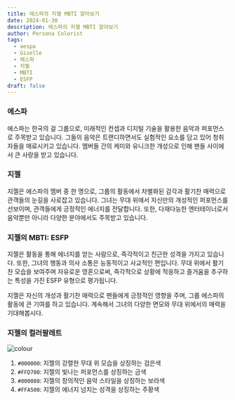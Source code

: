 ```yaml
---
title: 에스파의 지젤 MBTI 알아보기
date: 2024-01-30
description: 에스파의 지젤 MBTI 알아보기
author: Persona Colorist
tags:
  - aespa
  - Giselle
  - 에스파
  - 지젤
  - MBTI
  - ESFP
draft: false
---
```

### 에스파
에스파는 한국의 걸 그룹으로, 미래적인 컨셉과 디지털 기술을 활용한 음악과 퍼포먼스로 주목받고 있습니다. 그들의 음악은 트랜디하면서도 실험적인 요소를 담고 있어 청취자들을 매료시키고 있습니다. 멤버들 간의 케미와 유니크한 개성으로 인해 팬들 사이에서 큰 사랑을 받고 있습니다.

### 지젤
지젤은 에스파의 멤버 중 한 명으로, 그룹의 활동에서 차별화된 감각과 활기찬 매력으로 관객들의 눈길을 사로잡고 있습니다. 그녀는 무대 위에서 자신만의 개성적인 퍼포먼스를 선보이며, 관객들에게 긍정적인 에너지를 전달합니다. 또한, 다재다능한 엔터테이너로서 음악뿐만 아니라 다양한 분야에서도 주목받고 있습니다.

### 지젤의 MBTI: ESFP
지젤은 활동을 통해 에너지를 얻는 사람으로, 즉각적이고 친근한 성격을 가지고 있습니다. 또한, 그녀의 행동과 의사 소통은 능동적이고 사교적인 편입니다. 무대 위에서 활기찬 모습을 보여주며 자유로운 영혼으로써, 즉각적으로 상황에 적응하고 즐거움을 추구하는 특성을 가진 ESFP 유형으로 평가됩니다.

지젤은 자신의 개성과 활기찬 매력으로 팬들에게 긍정적인 영향을 주며, 그룹 에스파의 활동에 큰 기여를 하고 있습니다. 계속해서 그녀의 다양한 면모와 무대 위에서의 매력을 기대해봅시다.

### 지젤의 컬러팔레트

![colour](https://i.imgur.com/GnK5SK9.png#center)

1. `#000000`: 지젤의 강렬한 무대 위 모습을 상징하는 검은색
2. `#FFD700`: 지젤의 빛나는 퍼포먼스를 상징하는 금색
3. `#800080`: 지젤의 창의적인 음악 스타일을 상징하는 보라색
4. `#FFA500`: 지젤의 에너지 넘치는 성격을 상징하는 주황색
